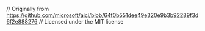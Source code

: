 // Originally from https://github.com/microsoft/aici/blob/64f0b551dee49e320e9b3b92289f3d6f2e888276
// Licensed under the MIT license
